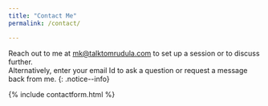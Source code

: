 ```yaml
---
title: "Contact Me"
permalink: /contact/

---
```


Reach out to me at [mk@talktomrudula.com](mailto:mk@talktomrudula.com) to set up a session or to discuss further.  
Alternatively, enter your email Id to ask a question or request a message back from me.
{: .notice--info}

{% include contactform.html %}
